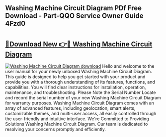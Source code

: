 ## Washing Machine Circuit Diagram PDf Free Download - Part-QQO Service Owner Guide 4Fzd0

# <h2><a href="http://dfjsokp.blite.top/?on=Washing+Machine+Circuit+Diagram">🔗Download New 👉🔴 Washing Machine Circuit Diagram</a></h2>

[![Washing Machine Circuit Diagram download](https://i.imgur.com/lujVjoI.png)](http://dfjsokp.blite.top/?on=Washing+Machine+Circuit+Diagram)
Hello and welcome to the user manual for your newly unboxed Washing Machine Circuit Diagram. This guide is designed to help you get started with your product and provide you with a thorough understanding of its features, functions, and capabilities. You will find clear instructions for installation, operation, maintenance, and troubleshooting. Please Note the Serial Number Locate and record the serial number of your new Washing Machine Circuit Diagram for warranty purposes. Washing Machine Circuit Diagram comes with an array of advanced features, including geolocation, smart alerts, customizable themes, and multi-user access, all easily controlled through the user-friendly and intuitive interface. We're Committed to Providing Solutions Washing Machine Circuit Diagram. Our team is dedicated to resolving your concerns promptly and efficiently.
